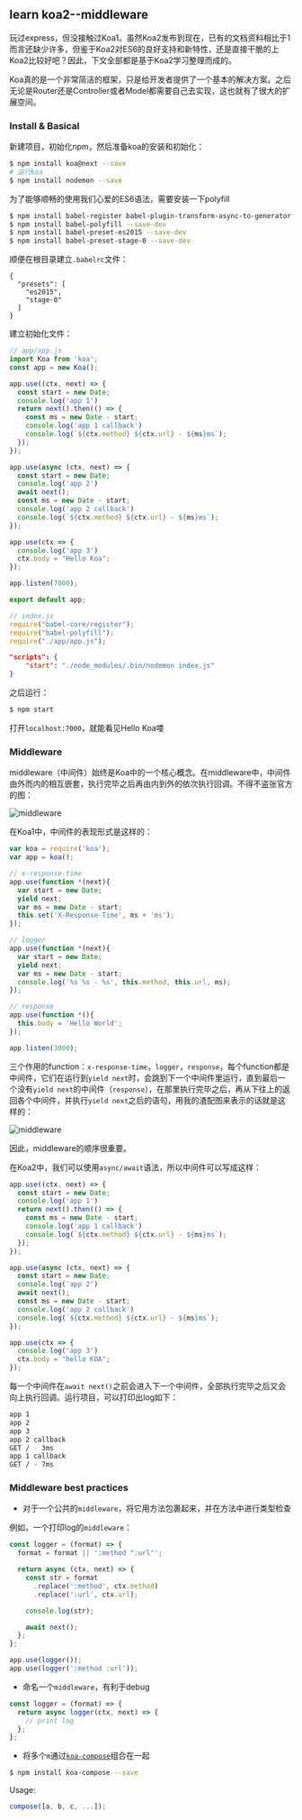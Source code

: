 ## learn koa2--middleware

玩过express，但没接触过Koa1。虽然Koa2发布到现在，已有的文档资料相比于1而言还缺少许多，但鉴于Koa2对ES6的良好支持和新特性，还是直接干脆的上Koa2比较好吧？因此，下文全部都是基于Koa2学习整理而成的。

Koa真的是一个非常简洁的框架，只是给开发者提供了一个基本的解决方案。之后无论是Router还是Controller或者Model都需要自己去实现，这也就有了很大的扩展空间。

### Install & Basical

新建项目，初始化npm，然后准备koa的安装和初始化：

```bash
$ npm install koa@next --save
# 运行koa
$ npm install nodemon --save
```

为了能够顺畅的使用我们心爱的ES6语法，需要安装一下polyfill

```bash
$ npm install babel-register babel-plugin-transform-async-to-generator --save
$ npm install babel-polyfill --save-dev
$ npm install babel-preset-es2015 --save-dev
$ npm install babel-preset-stage-0 --save-dev
```

顺便在根目录建立`.babelrc`文件：

```
{
  "presets": [
    "es2015",
    "stage-0"
  ]
}
```

建立初始化文件：

```javascript
// app/app.js
import Koa from 'koa';
const app = new Koa();

app.use((ctx, next) => {
  const start = new Date;
  console.log('app 1')
  return next().then(() => {
    const ms = new Date - start;
    console.log('app 1 callback')
    console.log(`${ctx.method} ${ctx.url} - ${ms}ms`);
  });
});

app.use(async (ctx, next) => {
  const start = new Date;
  console.log('app 2')
  await next();
  const ms = new Date - start;
  console.log('app 2 callback')
  console.log(`${ctx.method} ${ctx.url} - ${ms}ms`);
});

app.use(ctx => {
  console.log('app 3')
  ctx.body = "Hello Koa";
});

app.listen(7000);

export default app;
```

```javascript
// index.js
require("babel-core/register");
require("babel-polyfill");
require("./app/app.js");
```

```json
"scripts": {
    "start": "./node_modules/.bin/nodemon index.js"
}
```

之后运行：

```bash
$ npm start
```

打开`localhost:7000`，就能看见Hello Koa喽

### Middleware

middleware（中间件）始终是Koa中的一个核心概念。在middleware中，中间件由外而内的相互嵌套，执行完毕之后再由内到外的依次执行回调。不得不盗张官方的图：

![middleware](../../../image/koa/middleware.png)

在Koa1中，中间件的表现形式是这样的：

```javascript
var koa = require('koa');
var app = koa();

// x-response-time
app.use(function *(next){
  var start = new Date;
  yield next;
  var ms = new Date - start;
  this.set('X-Response-Time', ms + 'ms');
});

// logger
app.use(function *(next){
  var start = new Date;
  yield next;
  var ms = new Date - start;
  console.log('%s %s - %s', this.method, this.url, ms);
});

// response
app.use(function *(){
  this.body = 'Hello World';
});

app.listen(3000);
```

三个作用的function：`x-response-time`，`logger`，`response`，每个function都是中间件，它们在运行到`yield next`时，会跳到下一个中间件里运行，直到最后一个没有`yield next`的中间件（`response`），在那里执行完毕之后，再从下往上的返回各个中间件，并执行`yield next`之后的语句，用我的渣配图来表示的话就是这样的：

![middleware](../../../image/koa/middleware2.png)

因此，middleware的顺序很重要。

在Koa2中，我们可以使用`async/await`语法，所以中间件可以写成这样：

```javascript
app.use((ctx, next) => {
  const start = new Date;
  console.log('app 1')
  return next().then(() => {
    const ms = new Date - start;
    console.log('app 1 callback')
    console.log(`${ctx.method} ${ctx.url} - ${ms}ms`);
  });
});

app.use(async (ctx, next) => {
  const start = new Date;
  console.log('app 2')
  await next();
  const ms = new Date - start;
  console.log('app 2 callback')
  console.log(`${ctx.method} ${ctx.url} - ${ms}ms`);
});

app.use(ctx => {
  console.log('app 3')
  ctx.body = "hello KOA";
});
```

每一个中间件在`await next()`之前会进入下一个中间件，全部执行完毕之后又会向上执行回调。运行项目，可以打印出log如下：

```bash
app 1
app 2
app 3
app 2 callback
GET / - 3ms
app 1 callback
GET / - 7ms
```

### Middleware best practices

- 对于一个公共的`middleware`，将它用方法包裹起来，并在方法中进行类型检查

例如，一个打印log的`middleware`：

```javascript
const logger = (format) => {
  format = format || ':method ":url"';

  return async (ctx, next) => {
    const str = format
      .replace(':method', ctx.method)
      .replace(':url', ctx.url);

    console.log(str);

    await next();
  };
};

app.use(logger());
app.use(logger(':method :url'));
```

- 命名一个`middleware`，有利于debug

```javascript
const logger = (format) => {
  return async logger(ctx, next) => {
    // print log
  };
};
```

- 将多个`m`通过[`koa-compose`](https://github.com/koajs/compose)组合在一起

```bash
$ npm install koa-compose --save
```

Usage:

```javascript
compose([a, b, c, ...]);
```
